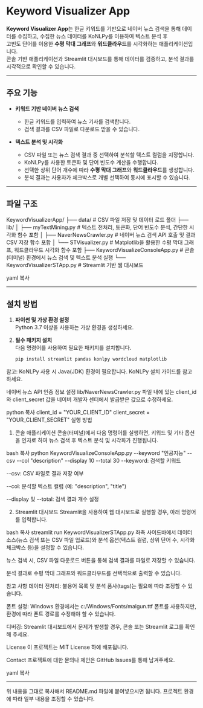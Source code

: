 # Keyword Visualizer App

**Keyword Visualizer App**는 한글 키워드를 기반으로 네이버 뉴스 검색을 통해 데이터를 수집하고, 수집한 뉴스 데이터를 KoNLPy를 이용하여 텍스트 분석 후  
고빈도 단어를 이용한 **수평 막대 그래프**와 **워드클라우드**를 시각화하는 애플리케이션입니다.  
콘솔 기반 애플리케이션과 Streamlit 대시보드를 통해 데이터를 검증하고, 분석 결과를 시각적으로 확인할 수 있습니다.

---

## 주요 기능

- **키워드 기반 네이버 뉴스 검색**  
  - 한글 키워드를 입력하여 뉴스 기사를 검색합니다.  
  - 검색 결과를 CSV 파일로 다운로드 받을 수 있습니다.
  
- **텍스트 분석 및 시각화**  
  - CSV 파일 또는 뉴스 검색 결과 중 선택하여 분석할 텍스트 컬럼을 지정합니다.
  - KoNLPy를 사용한 토큰화 및 단어 빈도수 계산을 수행합니다.
  - 선택한 상위 단어 개수에 따라 **수평 막대 그래프**와 **워드클라우드**를 생성합니다.
  - 분석 결과는 사용자가 체크박스로 개별 선택하여 동시에 표시할 수 있습니다.

---

## 파일 구조

KeywordVisualizerApp/ ├── data/ # CSV 파일 저장 및 데이터 로드 폴더 ├── lib/
│ ├── myTextMining.py # 텍스트 전처리, 토큰화, 단어 빈도수 분석, 간단한 시각화 함수 포함 │ ├── NaverNewsCrawler.py # 네이버 뉴스 검색 API 호출 및 결과 CSV 저장 함수 포함 │ └── STVisualizer.py # Matplotlib을 활용한 수평 막대 그래프, 워드클라우드 시각화 함수 포함 ├── KeywordVisualizeConsoleApp.py # 콘솔(터미널) 환경에서 뉴스 검색 및 텍스트 분석 실행 └── KeywordVisualizerSTApp.py # Streamlit 기반 웹 대시보드

yaml
복사

---

## 설치 방법

1. **파이썬 및 가상 환경 설정**  
   Python 3.7 이상을 사용하는 가상 환경을 생성하세요.

2. **필수 패키지 설치**  
   다음 명령어를 사용하여 필요한 패키지를 설치합니다.
   
   ```bash
   pip install streamlit pandas konlpy wordcloud matplotlib
참고: KoNLPy 사용 시 Java(JDK) 환경이 필요합니다. KoNLPy 설치 가이드를 참고하세요.

네이버 뉴스 API 인증 정보 설정
lib/NaverNewsCrawler.py 파일 내에 있는 client_id와 client_secret 값을 네이버 개발자 센터에서 발급받은 값으로 수정하세요.

python
복사
client_id = "YOUR_CLIENT_ID"
client_secret = "YOUR_CLIENT_SECRET"
실행 방법
1. 콘솔 애플리케이션
콘솔(터미널)에서 다음 명령어를 실행하면, 키워드 및 기타 옵션을 인자로 하여 뉴스 검색 후 텍스트 분석 및 시각화가 진행됩니다.

bash
복사
python KeywordVisualizeConsoleApp.py --keyword "인공지능" --csv --col "description" --display 10 --total 30
--keyword: 검색할 키워드

--csv: CSV 파일로 결과 저장 여부

--col: 분석할 텍스트 컬럼 (예: "description", "title")

--display 및 --total: 검색 결과 개수 설정

2. Streamlit 대시보드
Streamlit을 사용하여 웹 대시보드로 실행할 경우, 아래 명령어를 입력합니다.

bash
복사
streamlit run KeywordVisualizerSTApp.py
좌측 사이드바에서 데이터 소스(뉴스 검색 또는 CSV 파일 업로드)와 분석 옵션(텍스트 컬럼, 상위 단어 수, 시각화 체크박스 등)을 설정할 수 있습니다.

뉴스 검색 시, CSV 파일 다운로드 버튼을 통해 검색 결과를 파일로 저장할 수 있습니다.

분석 결과로 수평 막대 그래프와 워드클라우드를 선택적으로 출력할 수 있습니다.

참고 사항
데이터 전처리:
불용어 목록 및 분석 품사(tags)는 필요에 따라 조정할 수 있습니다.

폰트 설정:
Windows 환경에서는 c:/Windows/Fonts/malgun.ttf 폰트를 사용하지만, 환경에 따라 폰트 경로를 수정해야 할 수 있습니다.

디버깅:
Streamlit 대시보드에서 문제가 발생할 경우, 콘솔 또는 Streamlit 로그를 확인해 주세요.

License
이 프로젝트는 MIT License 하에 배포됩니다.

Contact
프로젝트에 대한 문의나 제안은 GitHub Issues를 통해 남겨주세요.

yaml
복사

---

위 내용을 그대로 복사해서 README.md 파일에 붙여넣으시면 됩니다. 프로젝트 환경에 따라 일부 내용을 조정할 수 있습니다.
